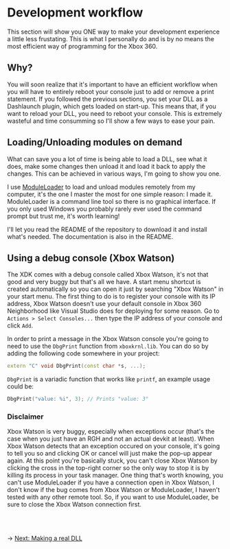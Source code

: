 # Development workflow
This section will show you ONE way to make your development experience a little less frustating. This is what I personally do and is by no means the most efficient way of programming for the Xbox 360.

## Why?
You will soon realize that it's important to have an efficient workflow when you will have to entirely reboot your console just to add or remove a print statement. If you followed the previous sections, you set your DLL as a Dashlaunch plugin, which gets loaded on start-up. This means that, if you want to reload your DLL, you need to reboot your console. This is extremely wasteful and time consumming so I'll show a few ways to ease your pain.

## Loading/Unloading modules on demand
What can save you a lot of time is being able to load a DLL, see what it does, make some changes then unload it and load it back to apply the changes. This can be achieved in various ways, I'm going to show you one.

I use [ModuleLoader](https://github.com/ClementDreptin/ModuleLoader) to load and unload modules remotely from my computer, it's the one I master the most for one simple reason: I made it. ModuleLoader is a command line tool so there is no graphical interface. If you only used Windows you probably rarely ever used the command prompt but trust me, it's worth learning!

I'll let you read the README of the repository to download it and install what's needed. The documentation is also in the README.

## Using a debug console (Xbox Watson)
The XDK comes with a debug console called Xbox Watson, it's not that good and very buggy but that's all we have. A start menu shortcut is created automatically so you can open it just by searching "Xbox Watson" in your start menu. The first thing to do is to register your console with its IP address, Xbox Watson doesn't use your default console in Xbox 360 Neighborhood like Visual Studio does for deploying for some reason. Go to `Actions > Select Consoles...` then type the IP address of your console and click `Add`.

In order to print a message in the Xbox Watson console you're going to need to use the `DbgPrint` function from `xboxkrnl.lib`. You can do so by adding the following code somewhere in your project:
```C++
extern "C" void DbgPrint(const char *s, ...);
```
`DbgPrint` is a variadic function that works like `printf`, an example usage could be:
```C++
DbgPrint("value: %i", 3); // Prints "value: 3"
```

### Disclaimer
Xbox Watson is very buggy, especially when exceptions occur (that's the case when you just have an RGH and not an actual devkit at least). When Xbox Watson detects that an exception occured on your console, it's going to tell you so and clicking OK or cancel will just make the pop-up appear again. At this point you're basically stuck, you can't close Xbox Watson by clicking the cross in the top-right corner so the only way to stop it is by killing its process in your task manager.
One thing that's worth knowing, you can't use ModuleLoader if you have a connection open in Xbox Watson, I don't know if the bug comes from Xbox Watson or ModuleLoader, I haven't tested with any other remote tool. So, if you want to use ModuleLoader, be sure to close the Xbox Watson connection first.

<br/><br/>

&rarr; [Next: Making a real DLL](../DLL/making-dll.md)

